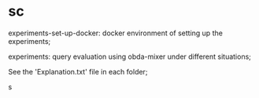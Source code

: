 # sc

experiments-set-up-docker: docker environment of setting up the experiments;

experiments: query evaluation using obda-mixer under different situations;

See the 'Explanation.txt' file in each folder;

s
